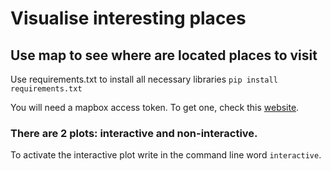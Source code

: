 # Visualise interesting places

## Use map to see where are located places to visit

Use requirements.txt to install all necessary libraries
`
pip install requirements.txt
`

You will need a mapbox access token. To get one, check this [website](https://account.mapbox.com/).

### There are 2 plots: interactive and non-interactive.

To activate the interactive plot write in the command line word `interactive`.



